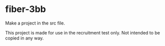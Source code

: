 # fiber-3bb

Make a project in the src file.

This project is made for use in the recruitment test only. Not intended to be copied in any way.
